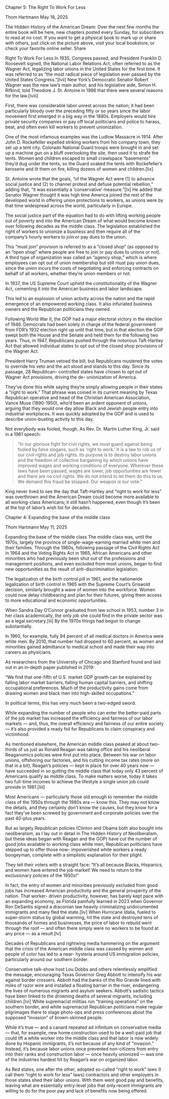 <!--~~~~~~~~~~~~~~~~~~~~~~~~~~~~~~~~~~~~~~~~~~~~~~~~~~~~~~~~~~~~~~~~~~~~~~~~~~~~~~~~~~~~~~~~~~~~-->
Chapter 5: The Right To Work For Less
<!--~~~~~~~~~~~~~~~~~~~~~~~~~~~~~~~~~~~~~~~~~~~~~~~~~~~~~~~~~~~~~~~~~~~~~~~~~~~~~~~~~~~~~~~~~~~~-->
Thom Hartmann
May 18, 2025

The Hidden History of the American Dream: Over the next few months the entire book will 
be here, new chapters posted every Sunday, for subscribers to read at no cost. If you 
want to get a physical book to mark up or share with others, just click on the picture 
above, visit your local bookstore, or check your favorite online seller.
Share

Right To Work For Less
In 1935, Congress passed, and President Franklin D. Roosevelt signed, the National Labor 
Relations Act, often referred to as the Wagner Act, legalizing labor unions in the 
United States for the first time. It was referred to as “the most radical piece of 
legislation ever passed by the United States Congress.”[lvii] New York’s Democratic 
Senator Robert Wagner was the new law’s main author, and his legislative aide, Simon H. 
Rifkind, told Theodore J. St. Antoine in 1986 that there were several reasons for the 
law.[lviii]

First, there was considerable labor unrest across the nation; it had been particularly 
bloody over the preceding fifty or so years since the labor movement first emerged in a 
big way in the 1880s. Employers would hire private security companies or pay off local 
politicians and police to harass, beat, and often even kill workers to prevent 
unionization.

One of the most infamous examples was the Ludlow Massacre in 1914. After John D. 
Rockefeller expelled striking workers from his company town, they set up a tent city. 
Colorado National Guard troops were brought in and set up a machine gun on a bluff 
overlooking the site, then used it to strafe the tents. Women and children escaped to 
small crawlspace “basements” they’d dug under the tents, so the Guard soaked the tents 
with Rockefeller’s kerosene and lit them on fire, killing dozens of women and children.[lix]

St. Antoine wrote that the goals, “of the Wagner Act were (1) to advance social justice 
and (2) to channel protest and defuse potential rebellion,” adding that, “it was 
essentially a ‘conservative’ measure.”[lx] He added that Senator Wagner thought it was 
high time America joined the rest of the developed world in offering union protections 
to workers, as unions were by that time widespread across the world, particularly in 
Europe.

The social justice part of the equation had to do with lifting working people out of 
poverty and into the American Dream of what would become known over following decades 
as the middle class. The legislation established the right of workers to unionize a 
business and then require all of the company’s hourly workers to join or pay dues to 
the union.

This “must join” provision is referred to as a “closed shop” (as opposed to an “open 
shop” where people are free to join or pay dues to unions or not). A third type of 
organization was called an “agency shop,” which is where employees can opt out of union 
membership but still must pay union dues, since the union incurs the costs of 
negotiating and enforcing contracts on behalf of all workers, whether they’re union 
members or not.

In 1937, the US Supreme Court upheld the constitutionality of the Wagner Act, cementing 
it into the American business and labor landscape.

This led to an explosion of union activity across the nation and the rapid emergence of 
an empowered working class. It also infuriated business owners and the Republican 
politicians they owned.

Following World War II, the GOP had a major electoral victory in the election of 1946. 
Democrats had been solely in charge of the federal government from FDR’s 1932 election 
right up until that time, but in that election the GOP swept both the House and the 
Senate and held them for the following two years. Thus, in 1947, Republicans pushed 
through the notorious Taft-Hartley Act that allowed individual states to opt out of 
the closed shop provisions of the Wagner Act.

President Harry Truman vetoed the bill, but Republicans mustered the votes to override 
his veto and the act stood and stands to this day. Since its passage, 28 Republican-
controlled states have chosen to opt out of Wagner Act provisions, driving the de-
unionization of America.

They’ve done this while saying they’re simply allowing people in their states a “right 
to work.” That phrase was coined in its current meaning by Texas Republican operative 
and head of the Christian American Association, Vance Muse (1890-1950), who’d been an 
ardent opponent of unions, arguing that they would one day allow Black and Jewish people 
entry into industrial workplaces. It was quickly adopted by the GOP and is used to 
describe union-busting activity to this day.

Not everybody was fooled, though. As Rev. Dr. Martin Luther King, Jr. said in a 1961 speech:

<blockquote>
“In our glorious fight for civil rights, we must guard against being fooled by false 
slogans, such as ‘right to work.’ It is a law to rob us of our civil rights and job 
rights. Its purpose is to destroy labor unions and the freedom of collective bargaining 
by which unions have improved wages and working conditions of everyone. Wherever these 
laws have been passed, wages are lower, job opportunities are fewer and there are no 
civil rights. We do not intend to let them do this to us. We demand this fraud be 
stopped. Our weapon is our vote.”
</blockquote>

King never lived to see the day that Taft-Hartley and “right to work for less” was 
overthrown and the American Dream could become more available to all working-class 
Americans; it still hasn’t happened, even though it’s been at the top of labor’s 
wish list for decades.

<!--~~~~~~~~~~~~~~~~~~~~~~~~~~~~~~~~~~~~~~~~~~~~~~~~~~~~~~~~~~~~~~~~~~~~~~~~~~~~~~~~~~~~~~~~~~~~-->
Chapter 4: Expanding the base of the middle class
<!--~~~~~~~~~~~~~~~~~~~~~~~~~~~~~~~~~~~~~~~~~~~~~~~~~~~~~~~~~~~~~~~~~~~~~~~~~~~~~~~~~~~~~~~~~~~~-->
Thom Hartmann
May 11, 2025

Expanding the base of the middle class
The middle class was, until the 1970s, largely the province of single-wage-earning 
married white men and their families. Through the 1960s, following passage of the 
Civil Rights Act in 1964 and the Voting Rights Act in 1965, African Americans and 
other minorities who had previously been shut out of the professions and management 
positions, and even excluded from most unions, began to find new opportunities as the 
result of anti-discrimination legislation.

The legalization of the birth control pill in 1961, and the nationwide legalization of 
birth control in 1965 with the Supreme Court’s Griswold decision, similarly brought a 
wave of women into the workforce. Women could now delay childbearing and plan for their 
futures, giving them access to more educational and economic opportunities.

When Sandra Day O’Connor graduated from law school in 1953, number 3 in her class 
academically, the only job she could find in the private sector was as a legal 
secretary.[lii] By the 1970s things had begun to change substantially.

In 1960, for example, fully 94 percent of all medical doctors in America were white 
men. By 2010, that number had dropped to 60 percent, as women and minorities gained 
admittance to medical school and made their way into careers as physicians.

As researchers from the University of Chicago and Stanford found and laid out in an 
in-depth paper published in 2019:

“We find that one-fifth of U.S. market GDP growth can be explained by falling labor 
market barriers, falling human capital barriers, and shifting occupational preferences. 
Much of the productivity gains come from drawing women and black men into high-skilled 
occupations.”

In political terms, this has very much been a two-edged sword.

While expanding the number of people who can enter the better-paid parts of the job 
market has increased the efficiency and fairness of our labor markets — and, thus, the 
overall efficiency and fairness of our entire society — it’s also provided a ready foil 
for Republicans to claim conspiracy and victimhood.

As mentioned elsewhere, the American middle class peaked at about two-thirds of us just 
as Ronald Reagan was taking office and his neoliberal Reaganomics policies were first 
put into place. Between his war on labor unions, offshoring our factories, and his 
cutting income tax rates (more on that in a bit), Reagan’s policies — kept in place for 
over 40 years now — have succeeded in so gutting the middle class that today only 43 
percent of Americans qualify as middle class. To make matters worse, today it takes 
two full-time incomes to achieve the lifestyle a single union job could provide in 
1981.[liii]

Most Americans — particularly those old enough to remember the middle class of the 1950s 
through the 1980s era — know this. They may not know the details, and they certainly 
don’t know the causes, but they know for a fact they’ve been screwed by government and 
corporate policies over the past 40-plus years.

But as largely Republican policies (Clinton and Obama both also bought into 
neoliberalism, as I lay out in detail in The Hidden History of Neoliberalism, but 
these ideas began with Reagan and the GOP) have cut the number of good jobs available 
to working class white men, Republican politicians have stepped up to offer those now-
impoverished white workers a ready boogeyman, complete with a simplistic explanation 
for their plight.

They tell their voters with a straight face: “It’s all because Blacks, Hispanics, and 
women have entered the job market! We need to return to the exclusionary policies of 
the 1950s!”

In fact, the entry of women and minorities previously excluded from good jobs has 
increased American productivity and the general prosperity of the nation. That worker-
driven productivity, however, has barely kept pace with an expanding economy, as 
Florida painfully learned in 2023 when Governor Ron DeSantis signed a draconian law 
heavily criminalizing undocumented immigrants and many fled the state.[liv] When 
Hurricane Idalia, fueled to super-storm status by global warming, hit the state and 
destroyed tens of thousands of homes and businesses, the price of labor to rebuild 
went through the roof — and often there simply were no workers to be found at any 
price — as a result.[lv]

Decades of Republicans and rightwing media hammering on the argument that the crisis 
of the American middle class was caused by women and people of color has led to a near-
hysteria around US immigration policies, particularly around our southern border.

Conservative talk-show host Lou Dobbs and others relentlessly amplified the message, 
encouraging Texas Governor Greg Abbott to intensify his war against border crossers. 
Abbott had the banks of the Rio Grande lined with miles of razor wire and installed a 
floating barrier in the river, endangering the lives of numerous migrants and asylum 
seekers. Abbott’s sadistic tactics have been linked to the drowning deaths of several 
migrants, including children.[lvi] White supremacist militias run “training operations” 
on the southern border, and white supremacist Republican politicians make regular 
pilgrimages there to stage photo-ops and press conferences about the supposed 
“invasion” of brown-skinned people.

While it’s true — and a canard repeated ad infinitum on conservative media — that, for 
example, new home construction used to be a well-paid job that could lift a white 
worker into the middle class and that labor is now widely done by Hispanic immigrants, 
it’s not because of any kind of “invasion.” Instead, it’s because labor unions once 
prevented non-citizens from entry into their ranks and construction labor — once 
heavily unionized — was one of the industries hardest hit by Reagan’s war on organized 
labor.

As Red states, one after the other, adopted so-called “right to work” laws (I call them 
“right to work for less” laws) contractors and other employers in those states shed 
their labor unions. With them went good pay and benefits, leaving what are essentially 
entry-level jobs that only recent immigrants are willing to do for the poor pay and 
lack of benefits now being offered.
